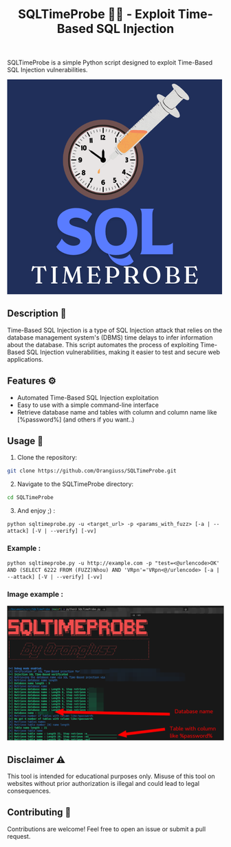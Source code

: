 <h1 align="center">
  <br>
    SQLTimeProbe 🕵️‍♂️ - Exploit Time-Based SQL Injection
  <br>
  <br>
</h1>

SQLTimeProbe is a simple Python script designed to exploit Time-Based SQL Injection vulnerabilities.

![alt text](images/sqltimeprobe.png)

## Description 📝

Time-Based SQL Injection is a type of SQL Injection attack that relies on the database management system's (DBMS) time delays to infer information about the database. This script automates the process of exploiting Time-Based SQL Injection vulnerabilities, making it easier to test and secure web applications.

## Features ⚙️

- Automated Time-Based SQL Injection exploitation
- Easy to use with a simple command-line interface
- Retrieve database name and tables with column and column name like [%password%] (and others if you want..)

## Usage 🚀

1. Clone the repository:

```bash
git clone https://github.com/Orangiuss/SQLTimeProbe.git
```

2. Navigate to the SQLTimeProbe directory:
```bash
cd SQLTimeProbe
```

3. And enjoy ;) :
```
python sqltimeprobe.py -u <target_url> -p <params_with_fuzz> [-a | --attack] [-V | --verify] [-vv]
```

### Example :
```
python sqltimeprobe.py -u http://example.com -p "test=<@urlencode>OK' AND (SELECT 6222 FROM (FUZZ)Nhou) AND 'VRpn'='VRpn<@/urlencode> [-a | --attack] [-V | --verify] [-vv]
```

### Image example :
![alt text](images/SQLTimeProbe.png)

## Disclaimer ⚠️

This tool is intended for educational purposes only. Misuse of this tool on websites without prior authorization is illegal and could lead to legal consequences.

## Contributing 🤝

Contributions are welcome! Feel free to open an issue or submit a pull request.